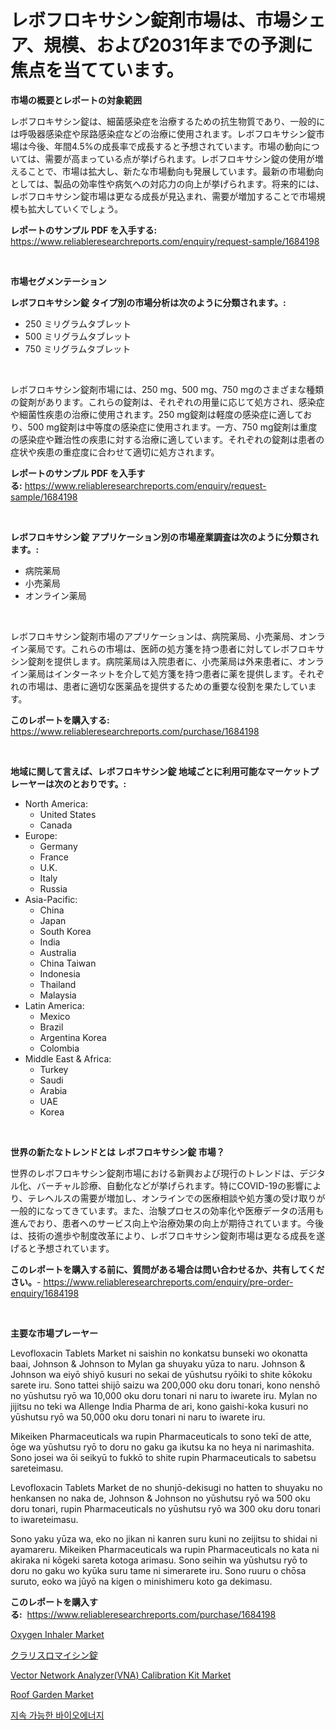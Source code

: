 <p><h1>レボフロキサシン錠剤市場は、市場シェア、規模、および2031年までの予測に焦点を当てています。</h1></p><p><strong>市場の概要とレポートの対象範囲</strong></p>
<p><p>レボフロキサシン錠は、細菌感染症を治療するための抗生物質であり、一般的には呼吸器感染症や尿路感染症などの治療に使用されます。レボフロキサシン錠市場は今後、年間4.5%の成長率で成長すると予想されています。市場の動向については、需要が高まっている点が挙げられます。レボフロキサシン錠の使用が増えることで、市場は拡大し、新たな市場動向も発展しています。最新の市場動向としては、製品の効率性や病気への対応力の向上が挙げられます。将来的には、レボフロキサシン錠市場は更なる成長が見込まれ、需要が増加することで市場規模も拡大していくでしょう。</p></p>
<p><strong>レポートのサンプル PDF を入手する:</strong> <a href="https://www.reliableresearchreports.com/enquiry/request-sample/1684198">https://www.reliableresearchreports.com/enquiry/request-sample/1684198</a></p>
<p>&nbsp;</p>
<p><strong>市場セグメンテーション</strong></p>
<p><strong>レボフロキサシン錠 タイプ別の市場分析は次のように分類されます。:</strong></p>
<p><ul><li>250 ミリグラムタブレット</li><li>500 ミリグラムタブレット</li><li>750 ミリグラムタブレット</li></ul></p>
<p>&nbsp;</p>
<p><p>レボフロキサシン錠剤市場には、250 mg、500 mg、750 mgのさまざまな種類の錠剤があります。これらの錠剤は、それぞれの用量に応じて処方され、感染症や細菌性疾患の治療に使用されます。250 mg錠剤は軽度の感染症に適しており、500 mg錠剤は中等度の感染症に使用されます。一方、750 mg錠剤は重度の感染症や難治性の疾患に対する治療に適しています。それぞれの錠剤は患者の症状や疾患の重症度に合わせて適切に処方されます。</p></p>
<p><strong>レポートのサンプル PDF を入手する:</strong>&nbsp;<a href="https://www.reliableresearchreports.com/enquiry/request-sample/1684198">https://www.reliableresearchreports.com/enquiry/request-sample/1684198</a></p>
<p>&nbsp;</p>
<p><strong> レボフロキサシン錠 アプリケーション別の市場産業調査は次のように分類されます。:</strong></p>
<p><ul><li>病院薬局</li><li>小売薬局</li><li>オンライン薬局</li></ul></p>
<p>&nbsp;</p>
<p><p>レボフロキサシン錠剤市場のアプリケーションは、病院薬局、小売薬局、オンライン薬局です。これらの市場は、医師の処方箋を持つ患者に対してレボフロキサシン錠剤を提供します。病院薬局は入院患者に、小売薬局は外来患者に、オンライン薬局はインターネットを介して処方箋を持つ患者に薬を提供します。それぞれの市場は、患者に適切な医薬品を提供するための重要な役割を果たしています。</p></p>
<p><strong>このレポートを購入する:</strong>&nbsp; <a href="https://www.reliableresearchreports.com/purchase/1684198">https://www.reliableresearchreports.com/purchase/1684198</a></p>
<p>&nbsp;</p>
<p><strong>地域に関して言えば、レボフロキサシン錠 地域ごとに利用可能なマーケットプレーヤーは次のとおりです。:</strong></p>
<p><ul>
    <li>
        North America:
        <ul>
            <li>United States</li>
            <li>Canada</li>
        </ul>
    </li>
    <li>
        Europe:
        <ul>
            <li>Germany</li>
            <li>France</li>
            <li>U.K.</li>
            <li>Italy</li>
            <li>Russia</li>
        </ul>
    </li>
    <li>
        Asia-Pacific:
        <ul>
            <li>China</li>
            <li>Japan</li>
            <li>South Korea</li>
            <li>India</li>
            <li>Australia</li>
            <li>China Taiwan</li>
            <li>Indonesia</li>
            <li>Thailand</li>
            <li>Malaysia</li>
        </ul>
    </li>
    <li>
        Latin America:
        <ul>
            <li>Mexico</li>
            <li>Brazil</li>
            <li>Argentina Korea</li>
            <li>Colombia</li>
        </ul>
    </li>
    <li>
        Middle East & Africa:
        <ul>
            <li>Turkey</li>
            <li>Saudi</li>
            <li>Arabia</li>
            <li>UAE</li>
            <li>Korea</li>
        </ul>
    </li>
    </ul></p>
<p>&nbsp;</p>
<p><strong>世界の新たなトレンドとは レボフロキサシン錠 市場？</strong></p>
<p><p>世界のレボフロキサシン錠剤市場における新興および現行のトレンドは、デジタル化、バーチャル診療、自動化などが挙げられます。特にCOVID-19の影響により、テレヘルスの需要が増加し、オンラインでの医療相談や処方箋の受け取りが一般的になってきています。また、治験プロセスの効率化や医療データの活用も進んでおり、患者へのサービス向上や治療効果の向上が期待されています。今後は、技術の進歩や制度改革により、レボフロキサシン錠剤市場は更なる成長を遂げると予想されています。</p></p>
<p><strong>このレポートを購入する前に、質問がある場合は問い合わせるか、共有してください。</strong>- <a href="https://www.reliableresearchreports.com/enquiry/pre-order-enquiry/1684198">https://www.reliableresearchreports.com/enquiry/pre-order-enquiry/1684198</a></p>
<p>&nbsp;</p>
<p><strong>主要な市場プレーヤー</strong></p>
<p><p>Levofloxacin Tablets Market ni saishin no konkatsu bunseki wo okonatta baai, Johnson & Johnson to Mylan ga shuyaku yūza to naru. Johnson & Johnson wa eiyō shiyō kusuri no sekai de yūshutsu ryōiki to shite kōkoku sarete iru. Sono tattei shijō saizu wa 200,000 oku doru tonari, kono nenshō no yūshutsu ryō wa 10,000 oku doru tonari ni naru to iwarete iru. Mylan no jijitsu no teki wa Allenge India Pharma de ari, kono gaishi-koka kusuri no yūshutsu ryō wa 50,000 oku doru tonari ni naru to iwarete iru.</p><p>Mikeiken Pharmaceuticals wa rupin Pharmaceuticals to sono tekī de atte, ōge wa yūshutsu ryō to doru no gaku ga ikutsu ka no heya ni narimashita. Sono josei wa ōi seikyū to fukkō to shite rupin Pharmaceuticals to sabetsu sareteimasu.</p><p>Levofloxacin Tablets Market de no shunjō-dekisugi no hatten to shuyaku no henkansen no naka de, Johnson & Johnson no yūshutsu ryō wa 500 oku doru tonari, rupin Pharmaceuticals no yūshutsu ryō wa 300 oku doru tonari to iwareteimasu.</p><p>Sono yaku yūza wa, eko no jikan ni kanren suru kuni no zeijitsu to shidai ni ayamareru. Mikeiken Pharmaceuticals wa rupin Pharmaceuticals no kata ni akiraka ni kōgeki sareta kotoga arimasu. Sono seihin wa yūshutsu ryō to doru no gaku wo kyūka suru tame ni simerarete iru. Sono ruuru o chōsa suruto, eoko wa jūyō na kigen o minishimeru koto ga dekimasu.</p></p>
<p><strong>このレポートを購入する:</strong>&nbsp;&nbsp;<a href="https://www.reliableresearchreports.com/purchase/1684198">https://www.reliableresearchreports.com/purchase/1684198</a></p>
<p><p><a href="https://github.com/Krish2023na/Market-Research-Report-List-3/blob/main/oxygen-inhaler-market.md">Oxygen Inhaler Market</a></p><p><a href="https://github.com/cnnriuez22368/Market-Research-Report-List-1/blob/main/35296992897.md">クラリスロマイシン錠</a></p><p><a href="https://view.publitas.com/reportprime-1/vector-network-analyzer-vna-calibration-kit-market-research-report-the-key-to-successful-business-strategy-forecasted-for-period-from-2024-2031/">Vector Network Analyzer(VNA) Calibration Kit Market</a></p><p><a href="https://gamy-alyssum-396.notion.site/Roof-Garden-Market-Size-Growth-and-Forecast-from-2024-2031-fa51c8a5ee0944e49a099124aa8f3d46">Roof Garden Market</a></p><p><a href="https://github.com/vs10l4sfg5c/Market-Research-Report-List-1/blob/main/51851562529.md">지속 가능한 바이오에너지</a></p></p>